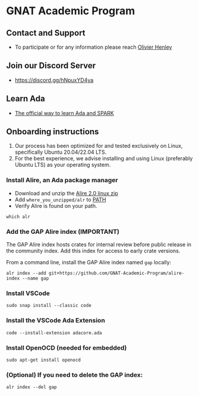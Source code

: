 # GNAT Academic Program

## Contact and Support
- To participate or for any information please reach [Olivier Henley](mailto:henley@adacore.com)

## Join our Discord Server
- https://discord.gg/hNpuxYD4ya

## Learn Ada
- [The official way to learn Ada and SPARK](https://learn.adacore.com/courses/intro-to-ada/index.html)

## Onboarding instructions

1. Our process has been optimized for and tested exclusively on Linux, specifically Ubuntu 20.04/22.04 LTS.    
2. For the best experience, we advise installing and using Linux (preferably Ubuntu LTS) as your operating system.

### Install Alire, an Ada package manager
- Download and unzip the [Alire 2.0 linux zip](https://github.com/alire-project/alire/releases/download/v2.0.0/alr-2.0.0-bin-x86_64-linux.zip)
- Add `where_you_unzipped/alr` to [PATH](https://phoenixnap.com/kb/linux-add-to-path)  
- Verify Alire is found on your path. 
``` 
which alr
```

### Add the GAP Alire index (IMPORTANT)
The GAP Alire index hosts crates for internal review before public release in the community index. Add this index for access to early crate versions.

From a command line, install the GAP Alire index named `gap` locally:
```
alr index --add git+https://github.com/GNAT-Academic-Program/alire-index --name gap
```
### Install VSCode
```
sudo snap install --classic code
```
### Install the VSCode Ada Extension
```
code --install-extension adacore.ada
```
### Install OpenOCD (needed for embedded)
```
sudo apt-get install openocd
```
### (Optional) If you need to delete the GAP index:
```
alr index --del gap
```
